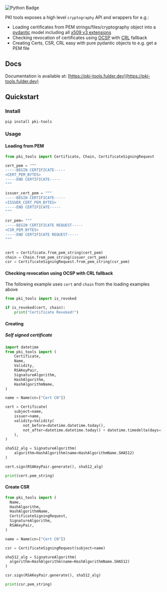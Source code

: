 ![Python Badge](https://img.shields.io/badge/python-3.8%2B-blue.svg?style=for-the-badge&logo=python)

PKI tools exposes a high level `cryptography` API and wrappers for e.g.:

* Loading certificates from PEM strings/files/cryptography object into
  a [pydantic][pydantic-docs] model including all 
  [x509 v3 extensions][ext-draft]
* Checking revocation of certificates using [OCSP][ocsp-draft] with 
  [CRL][crl-draft] fallback
* Creating Certs, CSR, CRL easy with pure pydantic objects to e.g. get a 
  PEM file

## Docs

Documentation is available
at: [https://pki-tools.fulder.dev](https://pki-tools.fulder.dev)

## Quickstart

### Install

`pip install pki-tools`

### Usage

#### Loading from PEM

```python
from pki_tools import Certificate, Chain, CertificateSigningRequest

cert_pem = """
-----BEGIN CERTIFICATE-----
<CERT_PEM_BYTES>
-----END CERTIFICATE-----
"""

issuer_cert_pem = """
-----BEGIN CERTIFICATE-----
<ISSUER_CERT_PEM_BYTES>
-----END CERTIFICATE-----
"""

csr_pem= """
-----BEGIN CERTIFICATE REQUEST-----
<CSR_PEM_BYTES>
-----END CERTIFICATE REQUEST-----
"""


cert = Certificate.from_pem_string(cert_pem)
chain = Chain.from_pem_string(issuer_cert_pem)
csr = CertificateSigningRequest.from_pem_string(csr_pem)
```


#### Checking revocation using OCSP with CRL fallback

The following example uses `cert` and `chain` from the loading examples above

```python
from pki_tools import is_revoked

if is_revoked(cert, chain):
    print("Certificate Revoked!")
```

#### Creating

##### Self signed certificate
```python
import datetime
from pki_tools import (
    Certificate,
    Name,
    Validity,
    RSAKeyPair,
    SignatureAlgorithm,
    HashAlgorithm,
    HashAlgorithmName,
)

name = Name(cn=["Cert CN"])

cert = Certificate(
    subject=name,
    issuer=name,
    validity=Validity(
        not_before=datetime.datetime.today(),
        not_after=datetime.datetime.today() + datetime.timedelta(days=1),
    ),
)

sha512_alg = SignatureAlgorithm(
    algorithm=HashAlgorithm(name=HashAlgorithmName.SHA512)
)

cert.sign(RSAKeyPair.generate(), sha512_alg)

print(cert.pem_string)
```

#### Create CSR

```python
from pki_tools import (
  Name,
  HashAlgorithm,
  HashAlgorithmName,
  CertificateSigningRequest,
  SignatureAlgorithm,
  RSAKeyPair,
)

name = Name(cn=["Cert CN"])

csr = CertificateSigningRequest(subject=name)

sha512_alg = SignatureAlgorithm(
  algorithm=HashAlgorithm(name=HashAlgorithmName.SHA512)
)

csr.sign(RSAKeyPair.generate(), sha512_alg)

print(csr.pem_string)
```



[pydantic-docs]: https://docs.pydantic.dev/latest/

[ocsp-draft]: https://datatracker.ietf.org/doc/html/rfc5280.html#section-4.2.2.1

[crl-draft]: https://datatracker.ietf.org/doc/html/rfc5280.html#section-4.2.1.13

[ext-draft]: https://datatracker.ietf.org/doc/html/rfc5280.html#section-4.2